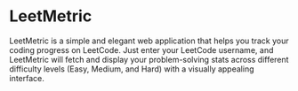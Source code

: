 # LeetMetric
LeetMetric is a simple and elegant web application that helps you track your coding progress on LeetCode. Just enter your LeetCode username, and LeetMetric will fetch and display your problem-solving stats across different difficulty levels (Easy, Medium, and Hard) with a visually appealing interface.
